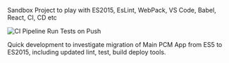 Sandbox Project to play with ES2015, EsLint, WebPack, VS Code, Babel, React, CI, CD etc 

![CI Pipeline Run Tests on Push](https://github.com/paulmboyce/todos/workflows/CI%20Pipeline%20Run%20Tests%20on%20Push/badge.svg)

Quick development to investigate migration of Main PCM App from ES5 to ES2015, including updated lint, test, build deploy tools.

